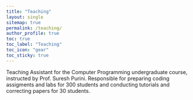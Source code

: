 ```yaml
---
title: "Teaching"
layout: single
sitemap: true
permalink: /teaching/
author_profile: true
toc: true
toc_label: "Teaching"
toc_icon: "gear"
toc_sticky: true
---
```


Teaching Assistant for the Computer Programming undergraduate course, instructed by Prof. Suresh Purini. Responsible for preparing coding assigments and labs for 300 students and conducting tutorials and correcting papers for 30 students. 
